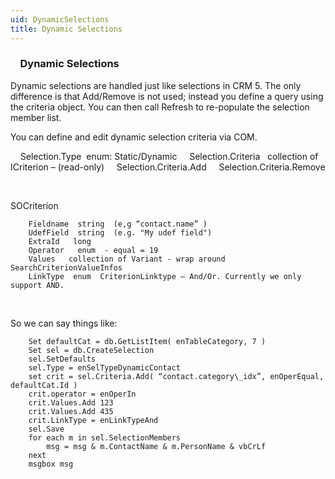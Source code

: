 ```yaml
---
uid: DynamicSelections
title: Dynamic Selections
---
```


###     Dynamic Selections

Dynamic selections are handled just like selections in CRM 5. The only difference is that Add/Remove is not used; instead you define a query using the criteria object. You can then call Refresh to re-populate the selection member list.

You can define and edit dynamic selection criteria via COM.

    <see cref="ISelection.Type">Selection.Type</see>  enum: Static/Dynamic
    <see cref="ISelection.Criteria">Selection.Criteria</see>   collection of ICriterion – (read-only)
    <see cref="ICriteria.Add">Selection.Criteria.Add</see>
    <see cref="ICriteria.Remove">Selection.Criteria.Remove</see>

 

<see cref="SuperOffice.COM.SuperOfficeDB.SOCriterion">SOCriterion</see> 

```
    Fieldname  string  (e,g “contact.name” )
    UdefField  string  (e.g. "My udef field")
    ExtraId   long
    Operator   enum  - equal = 19
    Values   collection of Variant - wrap around SearchCriterionValueInfos
    LinkType  enum  CriterionLinktype – And/Or. Currently we only support AND.
```
 

So we can say things like:

```
    Set defaultCat = db.GetListItem( enTableCategory, 7 )
    Set sel = db.CreateSelection
    sel.SetDefaults
    sel.Type = enSelTypeDynamicContact
    set crit = sel.Criteria.Add( “contact.category\_idx”, enOperEqual, defaultCat.Id )
    crit.operator = enOperIn
    crit.Values.Add 123
    crit.Values.Add 435
    crit.LinkType = enLinkTypeAnd
    sel.Save
    for each m in sel.SelectionMembers
        msg = msg & m.ContactName & m.PersonName & vbCrLf
    next
    msgbox msg
```